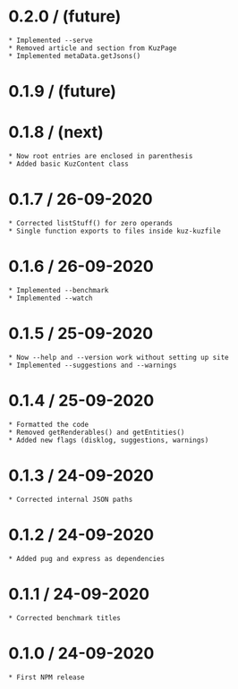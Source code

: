 
0.2.0 / (future)
====================
	* Implemented --serve
	* Removed article and section from KuzPage
	* Implemented metaData.getJsons()

0.1.9 / (future)
====================

0.1.8 / (next)
====================
	* Now root entries are enclosed in parenthesis
	* Added basic KuzContent class

0.1.7 / 26-09-2020
====================
	* Corrected listStuff() for zero operands
	* Single function exports to files inside kuz-kuzfile

0.1.6 / 26-09-2020
====================
	* Implemented --benchmark
	* Implemented --watch

0.1.5 / 25-09-2020
====================
	* Now --help and --version work without setting up site
	* Implemented --suggestions and --warnings

0.1.4 / 25-09-2020
====================
	* Formatted the code
	* Removed getRenderables() and getEntities()
	* Added new flags (disklog, suggestions, warnings)

0.1.3 / 24-09-2020
====================
	* Corrected internal JSON paths


0.1.2 / 24-09-2020
====================
	* Added pug and express as dependencies


0.1.1 / 24-09-2020
====================
	* Corrected benchmark titles


0.1.0 / 24-09-2020
====================
	* First NPM release


